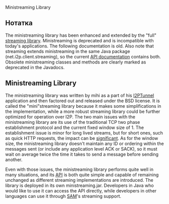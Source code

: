  Ministreaming
Library 

## Нотатка

The ministreaming library has been enhanced and extended by the \"full\"
[streaming library](). Ministreaming is
deprecated and is incompatible with today\'s applications. The following
documentation is old. Also note that streaming extends ministreaming in
the same Java package (net.i2p.client.streaming), so the current [API
documentation]() contains both. Obsolete
ministreaming classes and methods are clearly marked as deprecated in
the Javadocs.

## Ministreaming Library

The ministreaming library was written by mihi as a part of his
[I2PTunnel]() application and then factored
out and released under the BSD license. It is called the
\"mini\"streaming library because it makes some simplifications in the
implementation, while a more robust streaming library could be further
optimized for operation over I2P. The two main issues with the
ministreaming library are its use of the traditional TCP two phase
establishment protocol and the current fixed window size of 1. The
establishment issue is minor for long lived streams, but for short ones,
such as quick HTTP requests, the impact can be
[significant](). As for the window size, the
ministreaming library doesn\'t maintain any ID or ordering within the
messages sent (or include any application level ACK or SACK), so it must
wait on average twice the time it takes to send a message before sending
another.

Even with those issues, the ministreaming library performs quite well in
many situations, and its [API]() is both quite
simple and capable of remaining unchanged as different streaming
implementations are introduced. The library is deployed in its own
ministreaming.jar. Developers in Java who would like to use it can
access the API directly, while developers in other languages can use it
through [SAM]()\'s streaming support.


